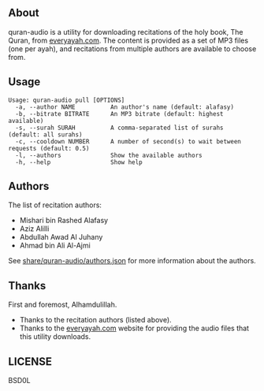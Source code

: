## About

quran-audio is a utility for downloading recitations of the holy book, The Quran,
from [everyayah.com](https://everyayah.com). The content is provided as a set of MP3
files (one per ayah), and recitations from multiple authors are available to choose
from.

## Usage

```
Usage: quran-audio pull [OPTIONS]
  -a, --author NAME          An author's name (default: alafasy)
  -b, --bitrate BITRATE      An MP3 bitrate (default: highest available)
  -s, --surah SURAH          A comma-separated list of surahs (default: all surahs)
  -c, --cooldown NUMBER      A number of second(s) to wait between requests (default: 0.5)
  -l, --authors              Show the available authors
  -h, --help                 Show help
```

## Authors

The list of recitation authors:

* Mishari bin Rashed Alafasy
* Aziz Alilli
* Abdullah Awad Al Juhany
* Ahmad bin Ali Al-Ajmi

See [share/quran-audio/authors.json](share/quran-audio/authors.json) for more information
about the authors.

## Thanks

First and foremost, Alhamdulillah.

* Thanks to the recitation authors (listed above).
* Thanks to the [everyayah.com](https://everyayah.com) website
  for providing the audio files that this utility downloads.

## LICENSE

BSD0L
